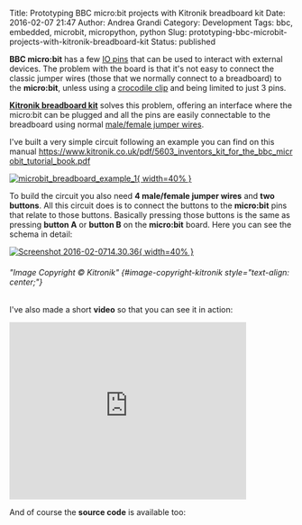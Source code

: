Title: Prototyping BBC micro:bit projects with Kitronik breadboard kit
Date: 2016-02-07 21:47
Author: Andrea Grandi
Category: Development
Tags: bbc, embedded, microbit, micropython, python
Slug: prototyping-bbc-microbit-projects-with-kitronik-breadboard-kit
Status: published

**BBC micro:bit** has a few [IO
pins](http://microbit-micropython.readthedocs.org/en/latest/pin.html)
that can be used to interact with external devices. The problem with the
board is that it's not easy to connect the classic jumper wires (those
that we normally connect to a breadboard) to the **micro:bit**, unless
using a [crocodile clip](https://en.wikipedia.org/wiki/Crocodile_clip)
and being limited to just 3 pins.

[**Kitronik breadboard
kit**](https://www.kitronik.co.uk/5609-prototyping-system-for-the-bbc-microbit.html)
solves this problem, offering an interface where the micro:bit can be
plugged and all the pins are easily connectable to the breadboard using
normal [male/female jumper wires](https://www.adafruit.com/products/826).

I've built a very simple circuit following an example you can find on
this manual <https://www.kitronik.co.uk/pdf/5603_inventors_kit_for_the_bbc_microbit_tutorial_book.pdf>

[![microbit\_breadboard\_example\_1]({static}/images/2016/02/microbit_breadboard_example_1.jpg){ width=40% }]({static}/images/2016/02/microbit_breadboard_example_1.jpg)

To build the circuit you also need **4 male/female jumper wires** and
**two buttons**. All this circuit does is to connect the buttons to the
**micro:bit** pins that relate to those buttons. Basically pressing
those buttons is the same as pressing **button A** or **button B** on
the **micro:bit** board. Here you can see the schema in detail:

[![Screenshot 2016-02-0714.30.36]({static}/images/2016/02/Screenshot-2016-02-07-14.30.36.png){ width=40% }]({static}/images/2016/02/Screenshot-2016-02-07-14.30.36.png)

###### "Image Copyright © Kitronik" {#image-copyright-kitronik style="text-align: center;"}

I've also made a short **video** so that you can see it in action:

<iframe width="420" height="315" src="https://www.youtube.com/embed/0Zfa1sBP7yI" frameborder="0" allowfullscreen="allowfullscreen"></iframe>

And of course the **source code** is available too:

<p>
<script src="https://gist.github.com/andreagrandi/9f66f6806d0ce577bada.js"></script>
</p>
